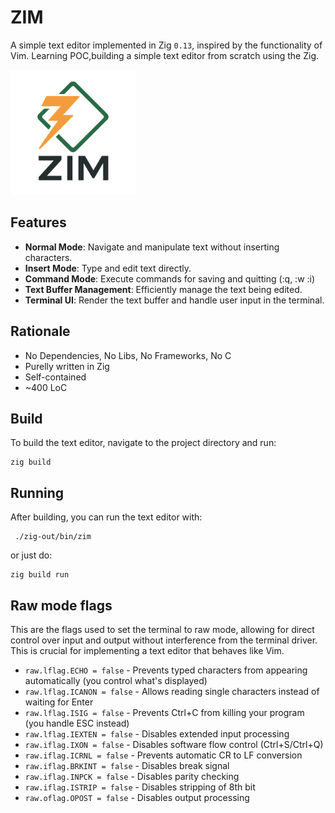 # ZIM

A simple text editor implemented in Zig `0.13`, inspired by the functionality of Vim. Learning POC,building a simple text editor from scratch using the Zig.

<img src="zim.png" width="200" alt="ZIM">

## Features

- **Normal Mode**: Navigate and manipulate text without inserting characters.
- **Insert Mode**: Type and edit text directly.
- **Command Mode**: Execute commands for saving and quitting (:q, :w :i)
- **Text Buffer Management**: Efficiently manage the text being edited.
- **Terminal UI**: Render the text buffer and handle user input in the terminal.

## Rationale

* No Dependencies, No Libs, No Frameworks, No C
* Purelly written in Zig
* Self-contained
* ~400 LoC

## Build

To build the text editor, navigate to the project directory and run:

```
zig build
```

## Running

After building, you can run the text editor with:
```
 ./zig-out/bin/zim
```
or just do:
```
zig build run
```

## Raw mode flags

This are the flags used to set the terminal to raw mode, allowing for direct control over input and output without interference from the terminal driver. This is crucial for implementing a text editor that behaves like Vim.

* `raw.lflag.ECHO = false` - Prevents typed characters from appearing automatically (you control what's displayed)
* `raw.lflag.ICANON = false` - Allows reading single characters instead of waiting for Enter
* `raw.lflag.ISIG = false` - Prevents Ctrl+C from killing your program (you handle ESC instead)
* `raw.lflag.IEXTEN = false` - Disables extended input processing
* `raw.iflag.IXON = false` - Disables software flow control (Ctrl+S/Ctrl+Q)
* `raw.iflag.ICRNL = false` - Prevents automatic CR to LF conversion
* `raw.iflag.BRKINT = false` - Disables break signal
* `raw.iflag.INPCK = false` - Disables parity checking
* `raw.iflag.ISTRIP = false` - Disables stripping of 8th bit
* `raw.oflag.OPOST = false` - Disables output processing